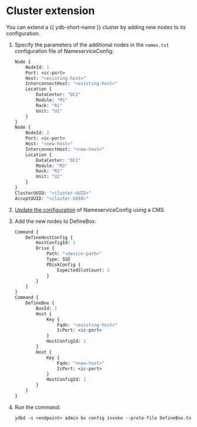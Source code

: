 # Cluster extension

You can extend a {{ ydb-short-name }} cluster by adding new nodes to its configuration.

1. Specify the parameters of the additional nodes in the `names.txt` configuration file of NameserviceConfig:

   ```protobuf
   Node {
       NodeId: 1
       Port: <ic-port>
       Host: "<existing-host>"
       InterconnectHost: "<existing-host>"
       Location {
           DataCenter: "DC1"
           Module: "M1"
           Rack: "R1"
           Unit: "U1"
       }
   }
   Node {
       NodeId: 2
       Port: <ic-port>
       Host: "<new-host>"
       InterconnectHost: "<new-host>"
       Location {
           DataCenter: "DC1"
           Module: "M2"
           Rack: "R2"
           Unit: "U2"
       }
   }
   ClusterUUID: "<cluster-UUID>"
   AcceptUUID: "<cluster-UUID>"
   ```

1. [Update the configuration](./cms.md) of NameserviceConfig using a CMS.

1. Add the new nodes to DefineBox:

   ```protobuf
   Command {
       DefineHostConfig {
           HostConfigId: 1
           Drive {
               Path: "<device-path>"
               Type: SSD
               PDiskConfig {
                   ExpectedSlotCount: 2
               }
           }
       }
   }
   Command {
       DefineBox {
           BoxId: 1
           Host {
               Key {
                   Fqdn: "<existing-host>"
                   IcPort: <ic-port>
               }
               HostConfigId: 1
           }
           Host {
               Key {
                   Fqdn: "<new-host>"
                   IcPort: <ic-port>
               }
               HostConfigId: 1
           }
       }
   }
   ```

1. Run the command:

   ```protobuf
   ydbd -s <endpoint> admin bs config invoke --proto-file DefineBox.txt
   ```
